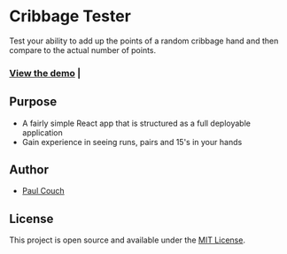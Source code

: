 # Cribbage Tester

Test your ability to add up the points of a random cribbage hand and then compare to the actual number of points.

### [View the demo](https://thecoucher.github.io/cribbage1l/) |

## Purpose

- A fairly simple React app that is structured as a full deployable application
- Gain experience in seeing runs, pairs and 15's in your hands

## Author

- [Paul Couch](https://www.paulcouch.net)

## License

This project is open source and available under the [MIT License](LICENSE).
